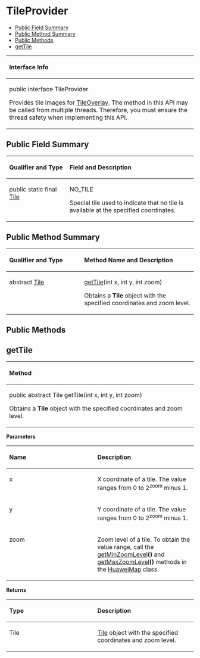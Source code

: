 # TileProvider<a name="EN-US_TOPIC_0000001099661066"></a>

-   [Public Field Summary](#section33714371221)
-   [Public Method Summary](#section115896593222)
-   [Public Methods](#section5558161411146)
-   [getTile](#section44133551418)


<a name="table23760mcpsimp"></a>
<table><thead align="left"><tr id="row23764mcpsimp"><th class="cellrowborder" valign="top" width="100%" id="mcps1.1.2.1.1"><p id="p23766mcpsimp"><a name="p23766mcpsimp"></a><a name="p23766mcpsimp"></a>Interface Info</p>
</th>
</tr>
</thead>
<tbody><tr id="row23767mcpsimp"><td class="cellrowborder" valign="top" width="100%" headers="mcps1.1.2.1.1 "><p id="p654515954510"><a name="p654515954510"></a><a name="p654515954510"></a>public interface TileProvider</p>
<p id="p23769mcpsimp"><a name="p23769mcpsimp"></a><a name="p23769mcpsimp"></a>Provides tile images for <a href="tileoverlay.md">TileOverlay</a>. The method in this API may be called from multiple threads. Therefore, you must ensure the thread safety when implementing this API.</p>
</td>
</tr>
</tbody>
</table>

## Public Field Summary<a name="section33714371221"></a>

<a name="table51207528357"></a>
<table><thead align="left"><tr id="row6121185283516"><th class="cellrowborder" valign="top" width="32.21%" id="mcps1.1.3.1.1"><p id="p1528164471414"><a name="p1528164471414"></a><a name="p1528164471414"></a>Qualifier and Type</p>
</th>
<th class="cellrowborder" valign="top" width="67.78999999999999%" id="mcps1.1.3.1.2"><p id="p1554614158108"><a name="p1554614158108"></a><a name="p1554614158108"></a>Field and Description</p>
</th>
</tr>
</thead>
<tbody><tr id="row2012119527357"><td class="cellrowborder" valign="top" width="32.21%" headers="mcps1.1.3.1.1 "><p id="p5688125314712"><a name="p5688125314712"></a><a name="p5688125314712"></a>public static final <a href="tile.md">Tile</a></p>
</td>
<td class="cellrowborder" valign="top" width="67.78999999999999%" headers="mcps1.1.3.1.2 "><p id="p2012213361583"><a name="p2012213361583"></a><a name="p2012213361583"></a>NO_TILE</p>
<p id="p717374811714"><a name="p717374811714"></a><a name="p717374811714"></a>Special tile used to indicate that no tile is available at the specified coordinates.</p>
</td>
</tr>
</tbody>
</table>

## Public Method Summary<a name="section115896593222"></a>

<a name="table23794mcpsimp"></a>
<table><thead align="left"><tr id="row23799mcpsimp"><th class="cellrowborder" valign="top" width="40%" id="mcps1.1.3.1.1"><p id="p081120285386"><a name="p081120285386"></a><a name="p081120285386"></a>Qualifier and Type</p>
</th>
<th class="cellrowborder" valign="top" width="60%" id="mcps1.1.3.1.2"><p id="p681112883813"><a name="p681112883813"></a><a name="p681112883813"></a>Method Name and Description</p>
</th>
</tr>
</thead>
<tbody><tr id="row23804mcpsimp"><td class="cellrowborder" valign="top" width="40%" headers="mcps1.1.3.1.1 "><p id="p23806mcpsimp"><a name="p23806mcpsimp"></a><a name="p23806mcpsimp"></a>abstract  <a href="tile.md">Tile</a></p>
</td>
<td class="cellrowborder" valign="top" width="60%" headers="mcps1.1.3.1.2 "><p id="p23808mcpsimp"><a name="p23808mcpsimp"></a><a name="p23808mcpsimp"></a><a href="#section44133551418">getTile</a>(int x, int y, int zoom)</p>
<p id="p844818274266"><a name="p844818274266"></a><a name="p844818274266"></a>Obtains a <strong id="b91343250142"><a name="b91343250142"></a><a name="b91343250142"></a>Tile</strong> object with the specified coordinates and zoom level.</p>
</td>
</tr>
</tbody>
</table>

## Public Methods<a name="section5558161411146"></a>

## getTile<a name="section44133551418"></a>

<a name="table23811mcpsimp"></a>
<table><thead align="left"><tr id="row23815mcpsimp"><th class="cellrowborder" valign="top" width="100%" id="mcps1.1.2.1.1"><p id="p23817mcpsimp"><a name="p23817mcpsimp"></a><a name="p23817mcpsimp"></a>Method</p>
</th>
</tr>
</thead>
<tbody><tr id="row23818mcpsimp"><td class="cellrowborder" valign="top" width="100%" headers="mcps1.1.2.1.1 "><p id="p16563144116369"><a name="p16563144116369"></a><a name="p16563144116369"></a>public abstract Tile getTile(int x, int y, int zoom)</p>
<p id="p1816074531412"><a name="p1816074531412"></a><a name="p1816074531412"></a>Obtains a <strong id="b1940720410811"><a name="b1940720410811"></a><a name="b1940720410811"></a>Tile</strong> object with the specified coordinates and zoom level.</p>
</td>
</tr>
</tbody>
</table>

**Parameters**

<a name="table23826mcpsimp"></a>
<table><thead align="left"><tr id="row23831mcpsimp"><th class="cellrowborder" valign="top" width="47%" id="mcps1.1.3.1.1"><p id="p23833mcpsimp"><a name="p23833mcpsimp"></a><a name="p23833mcpsimp"></a>Name</p>
</th>
<th class="cellrowborder" valign="top" width="53%" id="mcps1.1.3.1.2"><p id="p23835mcpsimp"><a name="p23835mcpsimp"></a><a name="p23835mcpsimp"></a>Description</p>
</th>
</tr>
</thead>
<tbody><tr id="row23836mcpsimp"><td class="cellrowborder" valign="top" width="47%" headers="mcps1.1.3.1.1 "><p id="p23838mcpsimp"><a name="p23838mcpsimp"></a><a name="p23838mcpsimp"></a>x</p>
</td>
<td class="cellrowborder" valign="top" width="53%" headers="mcps1.1.3.1.2 "><p id="p23840mcpsimp"><a name="p23840mcpsimp"></a><a name="p23840mcpsimp"></a>X coordinate of a tile. The value ranges from 0 to 2<sup id="sup23841mcpsimp"><a name="sup23841mcpsimp"></a><a name="sup23841mcpsimp"></a>zoom</sup> minus 1.</p>
</td>
</tr>
<tr id="row23842mcpsimp"><td class="cellrowborder" valign="top" width="47%" headers="mcps1.1.3.1.1 "><p id="p23844mcpsimp"><a name="p23844mcpsimp"></a><a name="p23844mcpsimp"></a>y</p>
</td>
<td class="cellrowborder" valign="top" width="53%" headers="mcps1.1.3.1.2 "><p id="p23846mcpsimp"><a name="p23846mcpsimp"></a><a name="p23846mcpsimp"></a>Y coordinate of a tile. The value ranges from 0 to 2<sup id="sup23847mcpsimp"><a name="sup23847mcpsimp"></a><a name="sup23847mcpsimp"></a>zoom</sup> minus 1.</p>
</td>
</tr>
<tr id="row23848mcpsimp"><td class="cellrowborder" valign="top" width="47%" headers="mcps1.1.3.1.1 "><p id="p23850mcpsimp"><a name="p23850mcpsimp"></a><a name="p23850mcpsimp"></a>zoom</p>
</td>
<td class="cellrowborder" valign="top" width="53%" headers="mcps1.1.3.1.2 "><p id="p23852mcpsimp"><a name="p23852mcpsimp"></a><a name="p23852mcpsimp"></a>Zoom level of a tile. To obtain the value range, call the <a href="huaweimap.md#section15491181135412">getMinZoomLevel</a><strong id="b12738195911820"><a name="b12738195911820"></a><a name="b12738195911820"></a>()</strong> and <a href="huaweimap.md#section10176115075312">getMaxZoomLevel</a><strong id="b774519599820"><a name="b774519599820"></a><a name="b774519599820"></a>()</strong> methods in the <a href="huaweimap.md">HuaweiMap</a> class.</p>
</td>
</tr>
</tbody>
</table>

**Returns**

<a name="table23855mcpsimp"></a>
<table><thead align="left"><tr id="row23860mcpsimp"><th class="cellrowborder" valign="top" width="47%" id="mcps1.1.3.1.1"><p id="p23862mcpsimp"><a name="p23862mcpsimp"></a><a name="p23862mcpsimp"></a>Type</p>
</th>
<th class="cellrowborder" valign="top" width="53%" id="mcps1.1.3.1.2"><p id="p23864mcpsimp"><a name="p23864mcpsimp"></a><a name="p23864mcpsimp"></a>Description</p>
</th>
</tr>
</thead>
<tbody><tr id="row23865mcpsimp"><td class="cellrowborder" valign="top" width="47%" headers="mcps1.1.3.1.1 "><p id="p23867mcpsimp"><a name="p23867mcpsimp"></a><a name="p23867mcpsimp"></a>Tile</p>
</td>
<td class="cellrowborder" valign="top" width="53%" headers="mcps1.1.3.1.2 "><p id="p23869mcpsimp"><a name="p23869mcpsimp"></a><a name="p23869mcpsimp"></a><a href="tile.md">Tile</a> object with the specified coordinates and zoom level.</p>
</td>
</tr>
</tbody>
</table>


